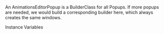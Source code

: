 An AnimationsEditorPopup is a BuilderClass for all Popups.
If more popups are needed, we would build a corresponding builder here, which always creates the same windows.

Instance Variables
